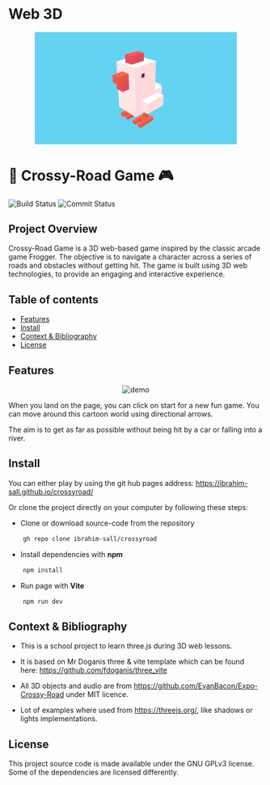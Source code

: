 # Web 3D 
<p align="center">
    <img src="images/baniere.gif" alt="baniere Logo" width="400"/>
</p>

# 🐔 Crossy-Road Game 🎮
![Build Status](https://github.com/ibrahim-sall/crossyroad/actions/workflows/deploy.yml/badge.svg?branch=main)
![Commit Status](https://img.shields.io/github/commit-activity/t/ibrahim-sall/crossyroad?)

## Project Overview

Crossy-Road Game is a 3D web-based game inspired by the classic arcade game Frogger. The objective is to navigate a character across a series of roads and obstacles without getting hit. The game is built using 3D web technologies, to provide an engaging and interactive experience.


## Table of contents
* [Features](#features)
* [Install](#install)
* [Context & Bibliography](#context--bibliography)
* [License](#license)

## Features
<p align="center">
    <img src="images/demo.gif" alt="demo" width="600"/>
</p>
When you land on the page, you can click on start for a new fun game. You can move around this cartoon world using directional arrows. 

The aim is to get as far as possible without being hit by a car or falling into a river. 
## Install

You can either play by using the git hub pages address: 
                    https://ibrahim-sall.github.io/crossyroad/

Or clone the project directly on your computer by following these steps:

- Clone or download source-code from the repository
```bash
    gh repo clone ibrahim-sall/crossyroad
```
- Install dependencies with **npm**

```bash
    npm install
```

- Run page with **Vite**

```bash
    npm run dev
```

## Context & Bibliography

- This is a school project to learn three.js during 3D web lessons.

- It is based on Mr Doganis three & vite template which can be found here:
      https://github.com/fdoganis/three_vite

- All 3D objects and audio are from https://github.com/EvanBacon/Expo-Crossy-Road under MIT licence.
  
- Lot of examples where used from https://threejs.org/, like shadows or lights implementations.

## License
This project source code is made available under the GNU GPLv3  license. Some of the dependencies are licensed differently. 
